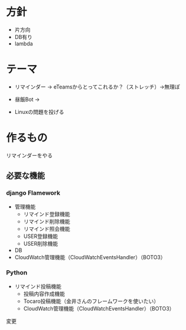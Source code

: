 # 方針

- 片方向
- DB有り
- lambda


# テーマ

- リマインダー
→ eTeamsからとってこれるか？（ストレッチ）→無理ぽ

- 昼飯Bot
→ 

- Linuxの問題を投げる



# 作るもの
リマインダーをやる

## 必要な機能
### django Flamework
- 管理機能
    - リマインド登録機能
    - リマインド削除機能
    - リマインド照会機能
    - USER登録機能
    - USER削除機能
- DB
- CloudWatch管理機能（CloudWatchEventsHandler）（BOTO3）

### Python
- リマインド投稿機能
    - 投稿内容作成機能
    - Tocaro投稿機能（金井さんのフレームワークを使いたい）
    - CloudWatch管理機能（CloudWatchEventsHandler）（BOTO3）

変更
